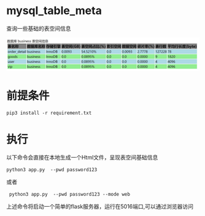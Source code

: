 # mysql_table_meta
查询一些基础的表空间信息

![例子](/assets/sample.jpg)

# 前提条件
```
pip3 install -r requirement.txt
```

# 执行
以下命令会直接在本地生成一个Html文件，呈现表空间基础信息
```
python3 app.py  --pwd password123
```

或者
```
 python3 app.py  --pwd password123 --mode web
```
上述命令将启动一个简单的flask服务器，运行在5016端口,可以通过浏览器访问